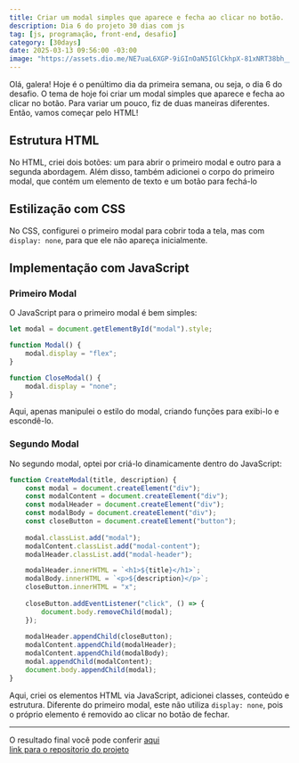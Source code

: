 ```yaml
---
title: Criar um modal simples que aparece e fecha ao clicar no botão.
description: Dia 6 do projeto 30 dias com js
tag: [js, programação, front-end, desafio]
category: [30days]
date: 2025-03-13 09:56:00 -03:00
image: "https://assets.dio.me/NE7uaL6XGP-9iGInOaN5IGlCkhpX-81xNRT38bh__J0/f:webp/q:80/L2FydGljbGVzL2NvdmVyL2E0YjUyMjFjLTVkMzgtNGY4Mi04MzBlLTc4YTY1NWI4N2RlNi5qcGc"
---
```


Olá, galera! Hoje é o penúltimo dia da primeira semana, ou seja, o dia 6 do desafio. O tema de hoje foi criar um modal simples que aparece e fecha ao clicar no botão.
Para variar um pouco, fiz de duas maneiras diferentes. Então, vamos começar pelo HTML!

## Estrutura HTML
No HTML, criei dois botões: um para abrir o primeiro modal e outro para a segunda abordagem. Além disso, também adicionei o corpo do primeiro modal, que contém um elemento de texto e um botão para fechá-lo

## Estilização com CSS
No CSS, configurei o primeiro modal para cobrir toda a tela, mas com `display:
none`, para que ele não apareça inicialmente.

## Implementação com JavaScript

### Primeiro Modal

O JavaScript para o primeiro modal é bem simples:

```js
let modal = document.getElementById("modal").style;

function Modal() {
    modal.display = "flex";
}

function CloseModal() {
    modal.display = "none";
}
```

Aqui, apenas manipulei o estilo do modal, criando funções para exibi-lo e
escondê-lo.

### Segundo Modal

No segundo modal, optei por criá-lo dinamicamente dentro do JavaScript:

```js
function CreateModal(title, description) {
    const modal = document.createElement("div");
    const modalContent = document.createElement("div");
    const modalHeader = document.createElement("div");
    const modalBody = document.createElement("div");
    const closeButton = document.createElement("button");
    
    modal.classList.add("modal");
    modalContent.classList.add("modal-content");
    modalHeader.classList.add("modal-header");

    modalHeader.innerHTML = `<h1>${title}</h1>`;
    modalBody.innerHTML = `<p>${description}</p>`;
    closeButton.innerHTML = "x";
    
    closeButton.addEventListener("click", () => {
        document.body.removeChild(modal);
    });
    
    modalHeader.appendChild(closeButton);
    modalContent.appendChild(modalHeader);
    modalContent.appendChild(modalBody);
    modal.appendChild(modalContent);
    document.body.appendChild(modal);
}
```

Aqui, criei os elementos HTML via JavaScript, adicionei classes, conteúdo e estrutura. Diferente do primeiro modal, este não utiliza `display: none`, pois o próprio elemento é removido ao clicar no botão de fechar.

---

O resultado final você pode conferir
[aqui](https://andra-sun.github.io/30DaysJs/Day06/)
<br/>
[link para o repositorio do projeto](https://github.com/Andra-sun/30DaysJs)